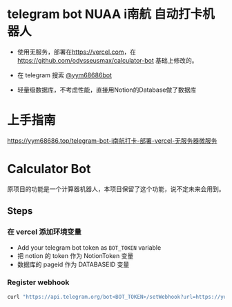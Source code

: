 # telegram bot NUAA i南航 自动打卡机器人

- 使用无服务，部署在<https://vercel.com>，在 https://github.com/odysseusmax/calculator-bot 基础上修改的。

- 在 telegram 搜索 [@yym68686bot](https://t.me/yym68686bot)

- 轻量级数据库，不考虑性能，直接用Notion的Database做了数据库

# 上手指南

https://yym68686.top/telegram-bot-i南航打卡-部署-vercel-无服务器微服务

# Calculator Bot

原项目的功能是一个计算器机器人，本项目保留了这个功能，说不定未来会用到。

## Steps

### 在 vercel 添加环境变量

- Add your telegram bot token as `BOT_TOKEN` variable
- 把 notion 的 token 作为 NotionToken 变量
- 数据库的 pageid 作为 DATABASEID 变量

### Register webhook

```bash
curl "https://api.telegram.org/bot<BOT_TOKEN>/setWebhook?url=https://your-project-name.vercel.app/api/webhook/"
```
